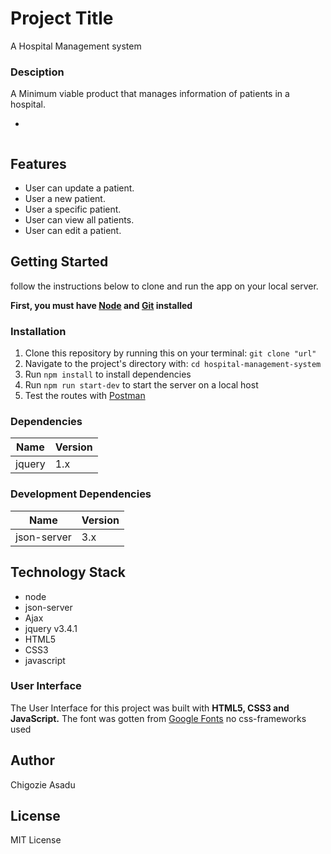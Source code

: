 # Project Title

A Hospital Management system 

### Desciption
A Minimum viable product that manages information of patients in a hospital.
- ```



## Features
 - User can update a patient.
 - User a new patient.
 - User a specific patient.  
 - User can view all patients.    
 - User can edit a patient.
  

 ## Getting Started
 
follow the instructions below to clone and run the app on your local server.
 
 **First, you must have [Node](https://nodejs.org/en/download/) and [Git](https://git-scm.com/downloads) installed**
 
 ### Installation
 
 1. Clone this repository by running this on your terminal: `git clone "url"`
 2. Navigate to the project's directory with: `cd hospital-management-system`
 3. Run `npm install` to install dependencies
 4. Run  `npm run start-dev` to start the server on a local host
 5. Test the routes with [Postman](https://www.getpostman.com/)
 

 
 ### Dependencies

| Name | Version |
| ----------- | ----------- |
| jquery | 1.x |


### Development Dependencies

| Name | Version |
| ----------- | ----------- |
| json-server| 3.x |


		

## Technology Stack
- node
- json-server
- Ajax
- jquery v3.4.1 
- HTML5
- CSS3
- javascript


### User Interface

The User Interface for this project was built with **HTML5, CSS3 and JavaScript.** 
The font was gotten from [Google Fonts](https://fonts.google.com/) 
no css-frameworks used

## Author

Chigozie Asadu

## License

MIT License

